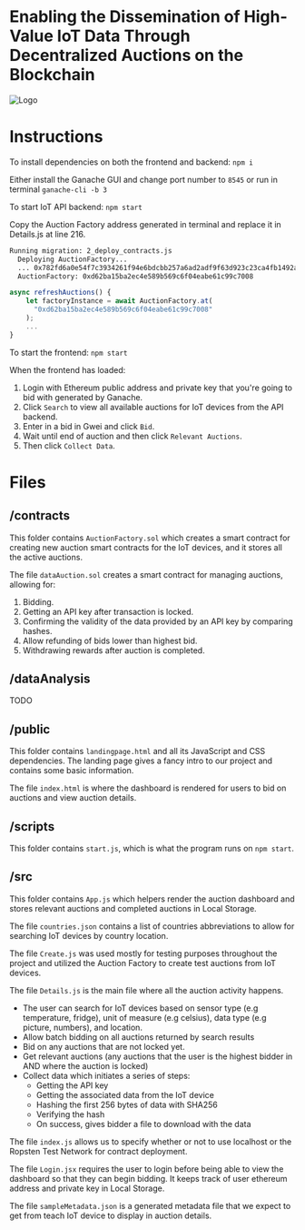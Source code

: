 
# Enabling the Dissemination of High-Value IoT Data Through Decentralized Auctions on the Blockchain

![Logo](https://i.imgur.com/sfpkfud.png)

# Instructions

To install dependencies on both the frontend and backend: `npm i`

Either install the Ganache GUI and change port number to `8545` or run in terminal `ganache-cli -b 3`

To start IoT API backend: `npm start`

Copy the Auction Factory address generated in terminal and replace it in Details.js at line 216.
```bash
Running migration: 2_deploy_contracts.js
  Deploying AuctionFactory...
  ... 0x782fd6a0e54f7c3934261f94e6bdcbb257a6ad2adf9f63d923c23ca4fb1492ab
  AuctionFactory: 0xd62ba15ba2ec4e589b569c6f04eabe61c99c7008
```

```javascript
async refreshAuctions() {
    let factoryInstance = await AuctionFactory.at(
      "0xd62ba15ba2ec4e589b569c6f04eabe61c99c7008"
    );
    ...
}
```

To start the frontend: `npm start`

When the frontend has loaded:
1. Login with Ethereum public address and private key that you're going to bid with generated by Ganache.
2. Click `Search` to view all available auctions for IoT devices from the API backend.
3. Enter in a bid in Gwei and click `Bid`.
4. Wait until end of auction and then click `Relevant Auctions`.
5. Then click `Collect Data`.

# Files

## /contracts

This folder contains `AuctionFactory.sol` which creates a smart contract for creating new auction smart contracts for the IoT devices, and it stores all the active auctions. 

The file `dataAuction.sol` creates a smart contract for managing auctions, allowing for:
1. Bidding.
2. Getting an API key after transaction is locked.
3. Confirming the validity of the data provided by an API key by comparing hashes.
4. Allow refunding of bids lower than highest bid.
5. Withdrawing rewards after auction is completed.

## /dataAnalysis

TODO

## /public

This folder contains `landingpage.html` and all its JavaScript and CSS dependencies. The landing page gives a fancy intro to our project and contains some basic information. 

The file `index.html` is where the dashboard is rendered for users to bid on auctions and view auction details.

## /scripts

This folder contains `start.js`, which is what the program runs on `npm start`.

## /src

This folder contains `App.js` which helpers render the auction dashboard and stores relevant auctions and completed auctions in Local Storage. 

The file `countries.json` contains a list of countries abbreviations to allow for searching IoT devices by country location.

The file `Create.js` was used mostly for testing purposes throughout the project and utilized the Auction Factory to create test auctions from IoT devices.

The file `Details.js` is the main file where all the auction activity happens. 
- The user can search for IoT devices based on sensor type (e.g temperature, fridge), unit of measure (e.g celsius), data type (e.g picture, numbers), and location.
- Allow batch bidding on all auctions returned by search results
- Bid on any auctions that are not locked yet.
- Get relevant auctions (any auctions that the user is the highest bidder in AND where the auction is locked)
- Collect data which initiates a series of steps: 
  - Getting the API key
  - Getting the associated data from the IoT device
  - Hashing the first 256 bytes of data with SHA256
  - Verifying the hash
  - On success, gives bidder a file to download with the data
  
The file `index.js` allows us to specify whether or not to use localhost or the Ropsten Test Network for contract deployment.

The file `Login.jsx` requires the user to login before being able to view the dashboard so that they can begin bidding. It keeps track of user ethereum address and private key in Local Storage.

The file `sampleMetadata.json` is a generated metadata file that we expect to get from teach IoT device to display in auction details.